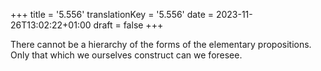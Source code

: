 +++
title = '5.556'
translationKey = '5.556'
date = 2023-11-26T13:02:22+01:00
draft = false
+++

There cannot be a hierarchy of the forms of the elementary propositions. Only that which we ourselves construct can we foresee.
